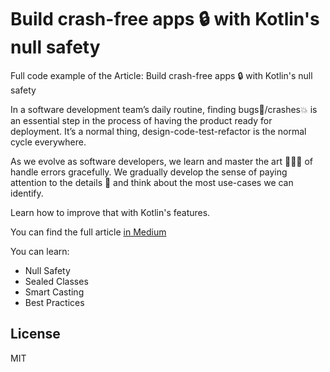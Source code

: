 # Build crash-free apps 🔒 with Kotlin's null safety
Full code example of the Article: Build crash-free apps 🔒 with Kotlin's null safety

In a software development team’s daily routine, finding bugs🐛/crashes💥 is an essential step in the process of having the product ready for deployment. It’s a normal thing, design-code-test-refactor is the normal cycle everywhere. 

As we evolve as software developers, we learn and master the art 👨🏼‍🎨 of handle errors gracefully. We gradually develop the sense of paying attention to the details 📝 and think about the most use-cases we can identify.

Learn how to improve that with Kotlin's features.

You can find the full article [in Medium](https://medium.com/@euryperez/build-crash-free-apps-with-kotlins-null-safety-f5c4a45070f)

You can learn:

- Null Safety
- Sealed Classes
- Smart Casting
- Best Practices

License
----

MIT